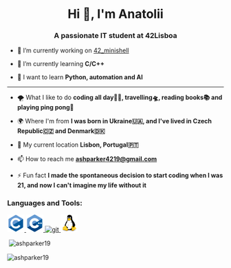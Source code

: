 <h1 align="center">Hi 👋, I'm Anatolii</h1>
<h3 align="center">A passionate IT student at 42Lisboa</h3>


* 🔭 I’m currently working on [42_minishell](https://github.com/AshParker19/42_minishell)

* 🌱 I’m currently learning **C/C++**

* 📔 I want to learn **Python, automation and AI**

---

* 🌪 What I like to do **coding all day👨‍💻, travelling🛸, reading books📚 and playing ping pong🏓**

* 🌍 Where I'm from **I was born in Ukraine🇺🇦, and I've lived in Czech Republic🇨🇿 and Denmark🇩🇰**

* 📍 My current location **Lisbon, Portugal🇵🇹**

* 📫 How to reach me **ashparker4219@gmail.com**

* ⚡ Fun fact **I made the spontaneous decision to start coding when I was 21, and now I can't imagine my life without it**

<h3 align="left">Languages and Tools:</h3>
<p align="left"> <a href="https://www.cprogramming.com/" target="_blank" rel="noreferrer"> <img src="https://raw.githubusercontent.com/devicons/devicon/master/icons/c/c-original.svg" alt="c" width="40" height="40"/> </a> <a href="https://www.w3schools.com/cpp/" target="_blank" rel="noreferrer"> <img src="https://raw.githubusercontent.com/devicons/devicon/master/icons/cplusplus/cplusplus-original.svg" alt="cplusplus" width="40" height="40"/> </a> <a href="https://git-scm.com/" target="_blank" rel="noreferrer"> <img src="https://www.vectorlogo.zone/logos/git-scm/git-scm-icon.svg" alt="git" width="40" height="40"/> </a> <a href="https://www.linux.org/" target="_blank" rel="noreferrer"> <img src="https://raw.githubusercontent.com/devicons/devicon/master/icons/linux/linux-original.svg" alt="linux" width="40" height="40"/> </a> </p>


<p>&nbsp;<img align="center" src="https://github-readme-stats.vercel.app/api?username=ashparker19&show_icons=true&locale=en" alt="ashparker19" /></p>

<p><img align="center" src="https://github-readme-streak-stats.herokuapp.com/?user=ashparker19&" alt="ashparker19" /></p>
